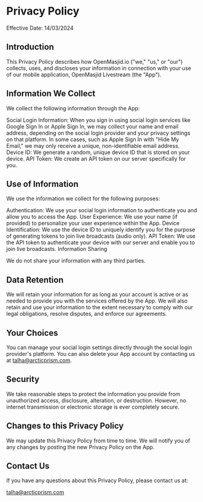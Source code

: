 # Privacy Policy

Effective Date: 14/03/2024

## Introduction

This Privacy Policy describes how OpenMasjid.io ("we," "us," or "our") collects, uses, and discloses your information in connection with your use of our mobile application, OpenMasjid Livestream (the "App").

## Information We Collect

We collect the following information through the App:

Social Login Information: When you sign in using social login services like Google Sign In or Apple Sign In, we may collect your name and email address, depending on the social login provider and your privacy settings on that platform. In some cases, such as Apple Sign In with "Hide My Email," we may only receive a unique, non-identifiable email address.
Device ID: We generate a random, unique device ID that is stored on your device.
API Token: We create an API token on our server specifically for you.

## Use of Information

We use the information we collect for the following purposes:

Authentication: We use your social login information to authenticate you and allow you to access the App.
User Experience: We use your name (if provided) to personalize your user experience within the App.
Device Identification: We use the device ID to uniquely identify you for the purpose of generating tokens to join live broadcasts (audio only).
API Token: We use the API token to authenticate your device with our server and enable you to join live broadcasts.
Information Sharing

We do not share your information with any third parties.

## Data Retention

We will retain your information for as long as your account is active or as needed to provide you with the services offered by the App. We will also retain and use your information to the extent necessary to comply with our legal obligations, resolve disputes, and enforce our agreements.

## Your Choices

You can manage your social login settings directly through the social login provider's platform. You can also delete your App account by contacting us at talha@arcticprism.com.

## Security

We take reasonable steps to protect the information you provide from unauthorized access, disclosure, alteration, or destruction. However, no internet transmission or electronic storage is ever completely secure.

## Changes to this Privacy Policy

We may update this Privacy Policy from time to time. We will notify you of any changes by posting the new Privacy Policy on the App.

## Contact Us

If you have any questions about this Privacy Policy, please contact us at:

talha@arcticprism.com

